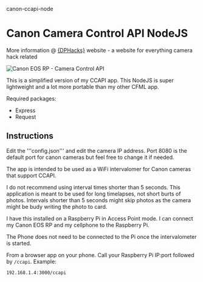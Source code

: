 canon-ccapi-node
# Canon Camera Control API NodeJS

More information @ [{DPHacks}](https://dphacks.com/how-to-canon-camera-control-api-ccapi/) website - a website for everything camera hack related

![Canon EOS RP - Camera Control API](https://i0.wp.com/dphacks.com/wp-content/uploads/2019/04/Canon-CCAPI-EOS-RP_1.jpg?resize=768%2C512&ssl=1 "Canon EOS RP - CCAPI")

This is a simplified version of my CCAPI app. This NodeJS is super lightweight and a lot more portable than my other CFML app.

Required packages:
- Express
- Request

## Instructions

Edit the '''config.json''' and edit the camera IP address. Port 8080 is the default port for canon cameras but feel free to change it if needed.

The app is intended to be used as a WiFi intervalomer for Canon cameras that support CCAPI.

I do not recommend using interval times shorter than 5 seconds. This application is meant to be used for long timelapses, not short burts of photos. Intervals shorter than 5 seconds might skip photos as the camera might be budy writing the photo to card.

I have this installed on a Raspberry Pi in Access Point mode. I can connect my Canon EOS RP and my cellphone to the Raspberry Pi.

The Phone does not need to be connected to the Pi once the intervalometer is started.

From a browser app on your phone. Call your Raspberry Pi IP:port followed by ```/ccapi```. Example:
```
192.168.1.4:3000/ccapi
```


